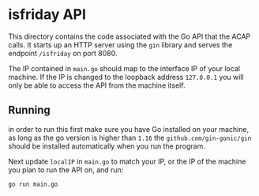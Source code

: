 # isfriday API
This directory contains the code associated with the Go API that the ACAP calls. It starts up an HTTP server using the `gin` library and serves the endpoint `/isfriday` on port 8080.

The IP contained in `main.go` should map to the interface IP of your local machine. If the IP is changed to the loopback address `127.0.0.1` you will only be able to access the API from the machine itself.

## Running
in order to run this first make sure you have Go installed on your machine, as long as the go version is higher than `1.16` the `github.com/gin-gonic/gin` should be installed automatically when you run the program. 

Next update `localIP` in `main.go` to match your IP, or the IP of the machine you plan to run the API on, and run:

`go run main.go`